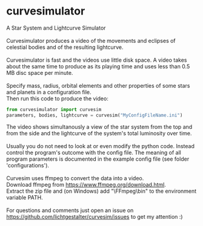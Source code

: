 # curvesimulator
A Star System and Lightcurve Simulator<br>
<br>
Curvesimulator produces a video of the movements and eclipses of celestial bodies and of the resulting lightcurve.<br>
<br>
Curvesimulator is fast and the videos use little disk space. A video takes about the same time to produce as its playing time and uses less than 0.5 MB disc space per minute.<br>
<br>
Specify mass, radius, orbital elements and other properties of some stars and planets in a configuration file.<br>
Then run this code to produce the video:
```python
from curvesimulator import curvesim
parameters, bodies, lightcurve = curvesim("MyConfigFileName.ini")
```
The video shows simultanously a view of the star system from the top and from the side and
the lightcurve of the system's total luminosity over time.<br>
<br>
Usually you do not need to look at or even modify the python code. Instead control the program's
outcome with the config file. The meaning of all program parameters is documented in the example config file (see folder 'configurations').<br>
<br>
Curvesim uses ffmpeg to convert the data into a video. <br> 
Download ffmpeg from https://www.ffmpeg.org/download.html. <br>
Extract the zip file and (on Windows) add "<yourdriveandpath>\FFmpeg\bin" to the environment variable PATH.<br>
<br>
For questions and comments just open an issue on https://github.com/lichtgestalter/curvesim/issues to get my attention :)<br>
